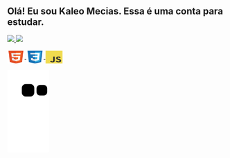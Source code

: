 ## Olá! Eu sou Kaleo Mecias. Essa é uma conta para estudar.

<div>
  <a href="https://github.com/KaleoMello7">
  <img height="180em" src="https://github-readme-stats.vercel.app/api?username=KaleoMello7&show_icons=true&theme=midnight-purple&include_all_comits=true&count_private=true"/>
  <img height="180em" src="https://github-readme-stats.vercel.app/api/top-langs/?username=KaleoMello7&layout=compact&langs_count=16&theme=midnight-purple"/>
</div>

<div style="display: inline_block"><br>
  <img align="center" alt="Kaleo7-HTML" height="30" width="40" src="https://raw.githubusercontent.com/devicons/devicon/master/icons/html5/html5-original.svg">
  <img align="center" alt="Kaleo7-CSS" height="30" width="40" src="https://raw.githubusercontent.com/devicons/devicon/master/icons/css3/css3-original.svg">
  <img align="center" alt="Kaleo7-JS" height="30" width="40" src="https://raw.githubusercontent.com/devicons/devicon/master/icons/javascript/javascript-original.svg">
  
</div>

![snake gif](https://github.com/KaleoMello7/kaleomello7/blob/output/github-contribution-grid-snake.svg)
